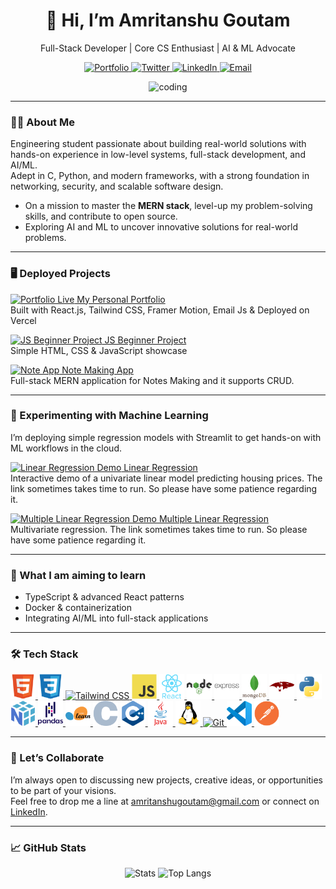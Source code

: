 <h1 align="center">👋 Hi, I’m Amritanshu Goutam</h1>
<p align="center">
  Full-Stack Developer | Core CS Enthusiast | AI &amp; ML Advocate
</p>

<p align="center">
  <a href="https://amritanshuportfolio.vercel.app/" target="_blank">
    <img alt="Portfolio" src="https://img.shields.io/badge/Portfolio-View%20Site-blue?style=flat&logo=vercel" />
  </a>
  <a href="https://x.com/Amritanshutwt" target="_blank">
    <img alt="Twitter" src="https://img.shields.io/badge/Twitter-@Amritanshutwt-1DA1F2?style=flat&logo=twitter" />
  </a>
  <a href="https://www.linkedin.com/in/amritanshu-goutam-015bab248/" target="_blank">
    <img alt="LinkedIn" src="https://img.shields.io/badge/LinkedIn-Amritanshu%20Goutam-0077B5?style=flat&logo=linkedin" />
  </a>
  <a href="mailto:amritanshugoutam@gmail.com">
    <img alt="Email" src="https://img.shields.io/badge/Email-amritanshugoutam@gmail.com-DD0031?style=flat&logo=gmail" />
  </a>
</p>

<p align="center">
  <img width="300" alt="coding" src="https://miro.medium.com/v2/resize:fit:1358/1*gReLR6hZjwyBxHmfLN1AVw.gif" />
</p>

---

### 👨‍💻 About Me
Engineering student passionate about building real-world solutions with hands-on experience in low-level systems, full-stack development, and AI/ML.  
Adept in C, Python, and modern frameworks, with a strong foundation in networking, security, and scalable software design.

- On a mission to master the **MERN stack**, level-up my problem-solving skills, and contribute to open source.  
- Exploring AI and ML to uncover innovative solutions for real-world problems.

---

### 🖥️ Deployed Projects

<p align="left">
  <a href="https://amritanshuportfolio.vercel.app/" target="_blank">
    <img alt="Portfolio Live" src="https://img.shields.io/badge/Live%20Site-Portfolio-00E676?style=flat&logo=vercel" />
    My Personal Portfolio
  </a><br/>
  Built with React.js, Tailwind CSS, Framer Motion, Email Js & Deployed on Vercel
</p>

<p align="left">
  <a href="https://bhutuklearning.github.io/Js-Beginner-Project/" target="_blank">
    <img alt="JS Beginner Project" src="https://img.shields.io/badge/Live%20Demo-JS%20Beginner%20Project-FF6F00?style=flat&logo=javascript" />
    JS Beginner Project
  </a><br/>
  Simple HTML, CSS & JavaScript showcase
</p>

<p align="left">
  <a href="https://note-making-app-wgw3.onrender.com/" target="_blank">
    <img alt="Note App" src="https://img.shields.io/badge/Live%20App-Note%20Maker-4169E1?style=flat&logo=node.js" />
    Note Making App
  </a><br/>
  Full-stack MERN application for Notes Making and it supports CRUD.
</p>

---

### 🧪 Experimenting with Machine Learning
I’m deploying simple regression models with Streamlit to get hands-on with ML workflows in the cloud.  

<p align="left">
  <a href="https://linear-regression-ml.streamlit.app/" target="_blank">
    <img alt="Linear Regression Demo" src="https://img.shields.io/badge/Linear%20Regression-View%20Demo-4caf50?style=flat&logo=streamlit" />
    Linear Regression
  </a><br/>
  Interactive demo of a univariate linear model predicting housing prices. The link sometimes takes time to run. So please have some patience regarding it.
</p>

<p align="left">
  <a href="https://multiple-linear-regression-ml.streamlit.app/" target="_blank">
    <img alt="Multiple Linear Regression Demo" src="https://img.shields.io/badge/Multiple%20Linear%20Regression-View%20Demo-2196f3?style=flat&logo=streamlit" />
    Multiple Linear Regression
  </a><br/>
  Multivariate regression.
The link sometimes takes time to run. So please have some patience regarding it.
</p>

---

### 🌱 What I am aiming to learn
- TypeScript & advanced React patterns  
- Docker & containerization  
- Integrating AI/ML into full-stack applications

---

### 🛠️ Tech Stack

<p align="left">
  <!-- Web & JS -->
  <a href="https://developer.mozilla.org/en-US/docs/Web/HTML" target="_blank">
    <img alt="HTML5" src="https://raw.githubusercontent.com/devicons/devicon/master/icons/html5/html5-original.svg" width="40" />
  </a>
  <a href="https://developer.mozilla.org/en-US/docs/Web/CSS" target="_blank">
    <img alt="CSS3" src="https://raw.githubusercontent.com/devicons/devicon/master/icons/css3/css3-original.svg" width="40" />
  </a>
  <a href="https://tailwindcss.com" target="_blank">
    <img alt="Tailwind CSS" src="https://www.vectorlogo.zone/logos/tailwindcss/tailwindcss-icon.svg" width="40" />
  </a>
  <a href="https://developer.mozilla.org/en-US/docs/Web/JavaScript" target="_blank">
    <img alt="JavaScript" src="https://raw.githubusercontent.com/devicons/devicon/master/icons/javascript/javascript-original.svg" width="40" />
  </a>
  <a href="https://reactjs.org" target="_blank">
    <img alt="React" src="https://raw.githubusercontent.com/devicons/devicon/master/icons/react/react-original-wordmark.svg" width="40" />
  </a>
  <a href="https://nodejs.org" target="_blank">
    <img alt="Node.js" src="https://raw.githubusercontent.com/devicons/devicon/master/icons/nodejs/nodejs-original-wordmark.svg" width="40" />
  </a>
  <a href="https://expressjs.com" target="_blank">
    <img alt="Express" src="https://raw.githubusercontent.com/devicons/devicon/master/icons/express/express-original-wordmark.svg" width="40" />
  </a>
  <a href="https://www.mongodb.com" target="_blank">
    <img alt="MongoDB" src="https://raw.githubusercontent.com/devicons/devicon/master/icons/mongodb/mongodb-original-wordmark.svg" width="40" />
  </a>
  <a href="https://mongoosejs.com" target="_blank">
    <img alt="Mongoose" src="https://raw.githubusercontent.com/devicons/devicon/master/icons/mongoose/mongoose-original.svg" width="40" />
  </a>

  <!-- Python & Data Science -->
  <a href="https://www.python.org" target="_blank">
    <img alt="Python" src="https://raw.githubusercontent.com/devicons/devicon/master/icons/python/python-original.svg" width="40" />
  </a>
  <a href="https://numpy.org" target="_blank">
    <img alt="NumPy" src="https://raw.githubusercontent.com/devicons/devicon/master/icons/numpy/numpy-original.svg" width="40" />
  </a>
  <a href="https://pandas.pydata.org" target="_blank">
    <img alt="Pandas" src="https://raw.githubusercontent.com/devicons/devicon/master/icons/pandas/pandas-original-wordmark.svg" width="40" />
  </a>
  <a href="https://scikit-learn.org" target="_blank">
    <img alt="Scikit-learn" src="https://raw.githubusercontent.com/devicons/devicon/master/icons/scikitlearn/scikitlearn-original.svg" width="40" />
  </a>

  <!-- Systems & Languages -->
  <a href="https://en.wikipedia.org/wiki/C_(programming_language)" target="_blank">
    <img alt="C" src="https://raw.githubusercontent.com/devicons/devicon/master/icons/c/c-original.svg" width="40" />
  </a>
  <a href="https://en.wikipedia.org/wiki/C%2B%2B" target="_blank">
    <img alt="C++" src="https://raw.githubusercontent.com/devicons/devicon/master/icons/cplusplus/cplusplus-original.svg" width="40" />
  </a>
  <a href="https://www.oracle.com/java/" target="_blank">
    <img alt="Java" src="https://raw.githubusercontent.com/devicons/devicon/master/icons/java/java-original-wordmark.svg" width="40" />
  </a>
  <a href="https://www.linux.org" target="_blank">
    <img alt="Linux" src="https://raw.githubusercontent.com/devicons/devicon/master/icons/linux/linux-original.svg" width="40" />
  </a>

  <!-- Tools & IDEs -->
  <a href="https://git-scm.com" target="_blank">
    <img alt="Git" src="https://www.vectorlogo.zone/logos/git-scm/git-scm-icon.svg" width="40" />
  </a>
  <a href="https://code.visualstudio.com" target="_blank">
    <img alt="VS Code" src="https://raw.githubusercontent.com/devicons/devicon/master/icons/vscode/vscode-original.svg" width="40" />
  </a>
  <a href="https://www.postman.com" target="_blank">
    <img alt="Postman" src="https://raw.githubusercontent.com/devicons/devicon/master/icons/postman/postman-original.svg" width="40" />
  </a>
</p>

---

### 🤝 Let’s Collaborate
I’m always open to discussing new projects, creative ideas, or opportunities to be part of your visions.  
Feel free to drop me a line at <a href="mailto:amritanshugoutam@gmail.com">amritanshugoutam@gmail.com</a> or connect on <a href="https://www.linkedin.com/in/amritanshu-goutam-015bab248/">LinkedIn</a>.

---

### 📈 GitHub Stats

<p align="center">
  <img alt="Stats" src="https://github-readme-stats.vercel.app/api?username=bhutuklearning&show_icons=true&theme=react" />
  <img alt="Top Langs" src="https://github-readme-stats.vercel.app/api/top-langs/?username=bhutuklearning&layout=compact&theme=react" />
</p>
